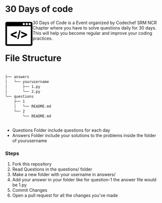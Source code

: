 # 30 Days of code

<img src="./.github/logo.png" height="90" align="left"/>

30 Days of Code is a Event organized by Codechef SRM NCR Chapter where you have to solve questions daily for 30 days.
This will help you become regular and improve your coding practices.

# File Structure
```

├── answers
│   └── yourusername
│       ├── 1.py
│       └── 2.py
└── questions
    ├── 1
    │   └── README.md
    └── 2
        └── README.md
        
```

* Questions Folder include questions for each day
* Answers Folder include your solutions to the problems inside the folder of yourusername

### Steps
1. Fork this repository
2. Read Questions in the questions/ folder
3. Make a new folder with your username in answers/
4. Add your answer in your folder like for question-1 the answer file would be 1.py
5. Commit Changes
6. Open a pull request for all the changes you've made

